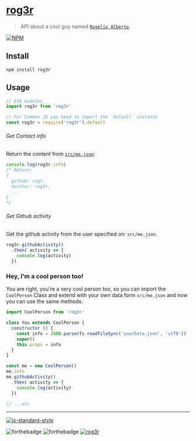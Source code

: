# [rog3r](https://github.com/rogr/rog3r)

> API about a cool guy named [`Rogelio Alberto`](https://github.com/rogr).

[![NPM](https://nodei.co/npm/rog3r.png?downloads=true)](https://nodei.co/npm/rog3r/)


## Install
```
npm install rog3r
```

## Usage
```js
// ES6 modules
import rog3r from 'rog3r'

// For Common JS you need to import the `default` instance
const rog3r = require('rog3r').default
```

###### Get Contact info
Return the content from [`src/me.json`](src/me.json):
```js
console.log(rog3r.info)
/* Return:
{
  github: rogr,
  twitter: rog3r,
  ...
}
*/
```

###### Get Github activity
Get the github activity from the user specified on: `src/me.json`.
```js
rog3r.githubActivity()
  .then( activity => {
    console.log(activity)
  })
```

### Hey, I'm a cool person too!
You are right, you're a very cool person too, so you can import the `CoolPerson` Class and extend with your own data form `src/me.json` and now you can use the same methods.

```js
import CoolPerson from 'rog3r'

class You extends CoolPerson {
  constructor () {
    const info = JSON.parse(fs.readFileSync('yourData.json', 'utf8'))
    super()
    this.props = info
  }
}

const me = new CoolPerson()
me.info
me.githubActivity()
  .then( activity => {
    console.log(activity)
  })

// ...etc
```
---

[![js-standard-style](https://cdn.rawgit.com/feross/standard/master/badge.svg)](https://github.com/feross/standard)

![forthebadge](http://forthebadge.com/images/badges/as-seen-on-tv.svg)
![forthebadge](http://forthebadge.com/images/badges/built-with-love.svg)
[![rog3r](http://i.imgur.com/sbIc3yU.png)](https://github.com/rogr)
